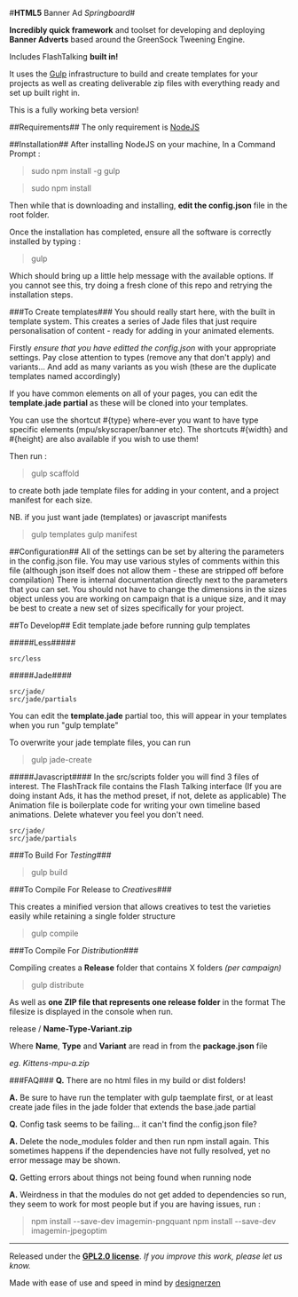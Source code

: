 #**HTML5** Banner Ad _Springboard_#

**Incredibly quick framework** and toolset for developing and deploying **Banner Adverts** based around the GreenSock Tweening Engine.

Includes FlashTalking **built in!**

It uses the [Gulp](www.github.com) infrastructure to build and create templates for your projects as well as creating deliverable zip files with everything ready and set up built right in.

This is a fully working beta version! 

##Requirements##
The only requirement is [NodeJS](http://nodejs.org/)


##Installation##
After installing NodeJS on your machine,
In a Command Prompt :

> sudo npm install -g gulp

> sudo npm install

Then while that is downloading and installing, **edit the config.json** file in the root folder.

Once the installation has completed, ensure all the software is correctly installed by typing :
 
> gulp

Which should bring up a little help message with the available options. 
If you cannot see this, try doing a fresh clone of this repo and retrying the installation steps.


###To Create templates###
You should really start here, with the built in template system. This creates a series of Jade files that just require personalisation of content - ready for adding in your animated elements.

Firstly _ensure that you have editted the config.json_ with your appropriate settings.
Pay close attention to types (remove any that don't apply) and variants...
And add as many variants as you wish (these are the duplicate templates named accordingly)

If you have common elements on all of your pages, you can edit the **template.jade partial** as these will be cloned into your templates. 

You can use the shortcut #{type} where-ever you want to have type specific elements (mpu/skyscraper/banner etc).
The shortcuts #{width} and #{height} are also available if you wish to use them!

Then run :

> gulp scaffold

to create both jade template files for adding in your content, and a project manifest for each size.

NB. if you just want jade (templates) or javascript manifests

> gulp templates
> gulp manifest


##Configuration##
All of the settings can be set by altering the parameters in the config.json file.
You may use various styles of comments within this file (although json itself does not allow them - these are stripped off before compilation)
There is internal documentation directly next to the parameters that you can set. 
You should not have to change the dimensions in the sizes object unless you are working on  campaign that is a unique size, and it may be best to create a new set of sizes specifically for your project.

##To Develop##
Edit template.jade before running gulp templates


#####Less#####
```
src/less
```

#####Jade####
```
src/jade/
src/jade/partials
```
You can edit the **template.jade** partial too, this will appear in your templates when you run "gulp template"

To overwrite your jade template files, you can run 

> gulp jade-create

#####Javascript####
In the src/scripts folder you will find 3 files of interest. 
The FlashTrack file contains the Flash Talking interface (If you are doing instant Ads, it has the method preset, if not, delete as applicable)
The Animation file is boilerplate code for writing your own timeline based animations. Delete whatever you feel you don't need.

```
src/jade/
src/jade/partials
```


###To Build For _Testing_###

> gulp build



###To Compile For Release to _Creatives_###

This creates a minified version that allows creatives to test the varieties easily while retaining a single folder structure

> gulp compile



###To Compile For _Distribution_###

Compiling creates a **Release** folder that contains X folders _(per campaign)_
  
> gulp distribute
    
As well as **one ZIP file that represents one release folder** in the format
The filesize is displayed in the console when run.

release / **Name-Type-Variant.zip**

Where **Name**, **Type** and **Variant**  are read in from the **package.json** file

_eg. Kittens-mpu-a.zip_



###FAQ###
**Q.** There are no html files in my build or dist folders!

**A.** Be sure to have run the templater with gulp taemplate first, or at least create jade files in the jade folder that extends the base.jade partial


**Q.** Config task seems to be failing... it can't find the config.json file?

**A.** Delete the node_modules folder and then run npm install again. This sometimes happens if the dependencies have not fully resolved, yet no error message may be shown.


**Q.** Getting errors about things not being found when running node

**A.** Weirdness in that the modules do not get added to dependencies so run,
they seem to work for most people but if you are having issues, run :

> npm install --save-dev imagemin-pngquant
> npm install --save-dev imagemin-jpegoptim

---
Released under the [**GPL2.0 license**](http://www.gnu.org/licenses/gpl-2.0.txt). 
_If you improve this work, please let us know._

Made with ease of use and speed in mind by [designerzen](https://github.com/designerzen/animated-html5-banner-advert-boilerplate)